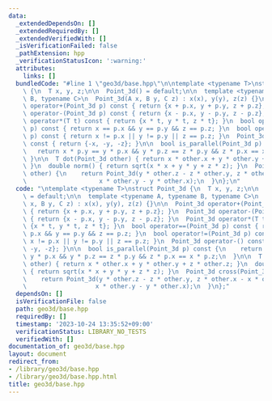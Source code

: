```yaml
---
data:
  _extendedDependsOn: []
  _extendedRequiredBy: []
  _extendedVerifiedWith: []
  _isVerificationFailed: false
  _pathExtension: hpp
  _verificationStatusIcon: ':warning:'
  attributes:
    links: []
  bundledCode: "#line 1 \"geo3d/base.hpp\"\n\ntemplate <typename T>\nstruct Point_3d\
    \ {\n  T x, y, z;\n\n  Point_3d() = default;\n\n  template <typename A, typename\
    \ B, typename C>\n  Point_3d(A x, B y, C z) : x(x), y(y), z(z) {}\n\n  Point_3d\
    \ operator+(Point_3d p) const { return {x + p.x, y + p.y, z + p.z}; }\n  Point_3d\
    \ operator-(Point_3d p) const { return {x - p.x, y - p.y, z - p.z}; }\n  Point_3d\
    \ operator*(T t) const { return {x * t, y * t, z * t}; }\n  bool operator==(Point_3d\
    \ p) const { return x == p.x && y == p.y && z == p.z; }\n  bool operator!=(Point_3d\
    \ p) const { return x != p.x || y != p.y || z == p.z; }\n  Point_3d operator-()\
    \ const { return {-x, -y, -z}; }\n\n  bool is_parallel(Point_3d p) const {\n \
    \   return x * p.y == y * p.x && y * p.z == z * p.y && z * p.x == x * p.z;\n \
    \ }\n\n  T dot(Point_3d other) { return x * other.x + y * other.y + z * other.z;\
    \ }\n  double norm() { return sqrt(x * x + y * y + z * z); }\n  Point_3d cross(Point_3d\
    \ other) {\n    return Point_3d(y * other.z - z * other.y, z * other.x - x * other.z,\n\
    \                    x * other.y - y * other.x);\n  }\n};\n"
  code: "\ntemplate <typename T>\nstruct Point_3d {\n  T x, y, z;\n\n  Point_3d()\
    \ = default;\n\n  template <typename A, typename B, typename C>\n  Point_3d(A\
    \ x, B y, C z) : x(x), y(y), z(z) {}\n\n  Point_3d operator+(Point_3d p) const\
    \ { return {x + p.x, y + p.y, z + p.z}; }\n  Point_3d operator-(Point_3d p) const\
    \ { return {x - p.x, y - p.y, z - p.z}; }\n  Point_3d operator*(T t) const { return\
    \ {x * t, y * t, z * t}; }\n  bool operator==(Point_3d p) const { return x ==\
    \ p.x && y == p.y && z == p.z; }\n  bool operator!=(Point_3d p) const { return\
    \ x != p.x || y != p.y || z == p.z; }\n  Point_3d operator-() const { return {-x,\
    \ -y, -z}; }\n\n  bool is_parallel(Point_3d p) const {\n    return x * p.y ==\
    \ y * p.x && y * p.z == z * p.y && z * p.x == x * p.z;\n  }\n\n  T dot(Point_3d\
    \ other) { return x * other.x + y * other.y + z * other.z; }\n  double norm()\
    \ { return sqrt(x * x + y * y + z * z); }\n  Point_3d cross(Point_3d other) {\n\
    \    return Point_3d(y * other.z - z * other.y, z * other.x - x * other.z,\n \
    \                   x * other.y - y * other.x);\n  }\n};"
  dependsOn: []
  isVerificationFile: false
  path: geo3d/base.hpp
  requiredBy: []
  timestamp: '2023-10-24 13:35:52+09:00'
  verificationStatus: LIBRARY_NO_TESTS
  verifiedWith: []
documentation_of: geo3d/base.hpp
layout: document
redirect_from:
- /library/geo3d/base.hpp
- /library/geo3d/base.hpp.html
title: geo3d/base.hpp
---
```

